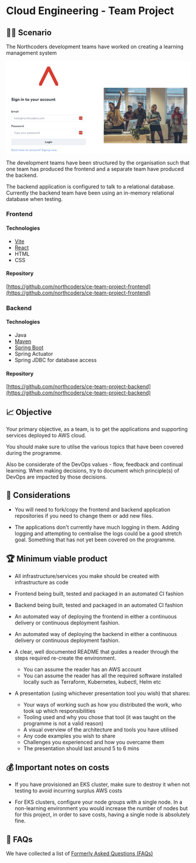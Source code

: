 # Cloud Engineering - Team Project

## 👩‍💻 Scenario

The Northcoders development teams have worked on creating a learning management system

![screenshot of learner application](./media/images/app_screenshot.png "screenshot of learner application")

The development teams have been structured by the organisation such that one team has produced the frontend and a separate team have produced the backend.

The backend application is configured to talk to a relational database. Currently the backend team have been using an in-memory relational database when testing.

### Frontend

#### Technologies

* [Vite](https://vitejs.dev/)
* [React](https://react.dev/)
* HTML
* CSS

#### Repository

[https://github.com/northcoders/ce-team-project-frontend](https://github.com/northcoders/ce-team-project-frontend)

### Backend

#### Technologies

* Java
* [Maven](https://maven.apache.org/)
* [Spring Boot](https://spring.io/projects/spring-boot)
* Spring Actuator
* Spring JDBC for database access

#### Repository

[https://github.com/northcoders/ce-team-project-backend](https://github.com/northcoders/ce-team-project-backend)


## 📈 Objective

Your primary objective, as a team, is to get the applications and supporting services deployed to AWS cloud.

You should make sure to utilse the various topics that have been covered during the programme.

Also be considerate of the DevOps values - flow, feedback and continual learning. When making decisions, try to document which principle(s) of DevOps are impacted by those decisions.

## 🤔 Considerations

* You will need to fork/copy the frontend and backend application repositories if you need to change them or add new files.

* The applications don't currently have much logging in them. Adding logging and attempting to centralise the logs could be a good stretch goal. Something that has not yet been covered on the programme.

## 🏆 Minimum viable product

* All infrastructure/services you make should be created with infrastructure as code

* Frontend being built, tested and packaged in an automated CI fashion

* Backend being built, tested and packaged in an automated CI fashion

* An automated way of deploying the frontend in either a continuous delivery or continuous deployment fashion.

* An automated way of deploying the backend in either a continuous delivery or continuous deployment fashion.

* A clear, well documented README that guides a reader through the steps required re-create the environment.
    - You can assume the reader has an AWS account
    - You can assume the reader has all the required software installed locally such as Terraform, Kubernetes, kubectl, Helm etc

* A presentation (using whichever presentation tool you wish) that shares:
    - Your ways of working such as how you distributed the work, who took up which responsibilities
    - Tooling used and why you chose that tool (it was taught on the programme is not a valid reason)
    - A visual overview of the architecture and tools you have utilised
    - Any code examples you wish to share
    - Challenges you experienced and how you overcame them
    - The presentation should last around 5 to 6 mins


## 💰 Important notes on costs

* If you have provisioned an EKS cluster, make sure to destroy it when not testing to avoid incurring surplus AWS costs

* For EKS clusters, configure your node groups with a single node. In a non-learning environment you would increase the number of nodes but for this project, in order to save costs, having a single node is absolutely fine.

## 🤔 FAQs

We have collected a list of [Formerly Asked Questions (FAQs)](./FAQS.md)